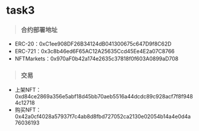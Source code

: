 # task3

>### 合约部署地址
+ ERC-20：0xC1ee908DF26B34124dB041300675c647D9f8C62D
+ ERC-721：0x3c8b46ed6F65AC12A25635Ccd45Ee4E2a07C8766
+ NFTMarkets：0x970aF0b42a174e2635c37818f0f603A0899aD708

>### 交易
+ 上架NFT：0xd84ce2869a356e5abf18d45bb70aeb5516a44dcdc89c928acf7f8f9484c12718
+ 购买NFT：0x42a0cf4028a57937f7c4ab8d8fbd727052ca2130e02054b14a4e0d4a76036193
